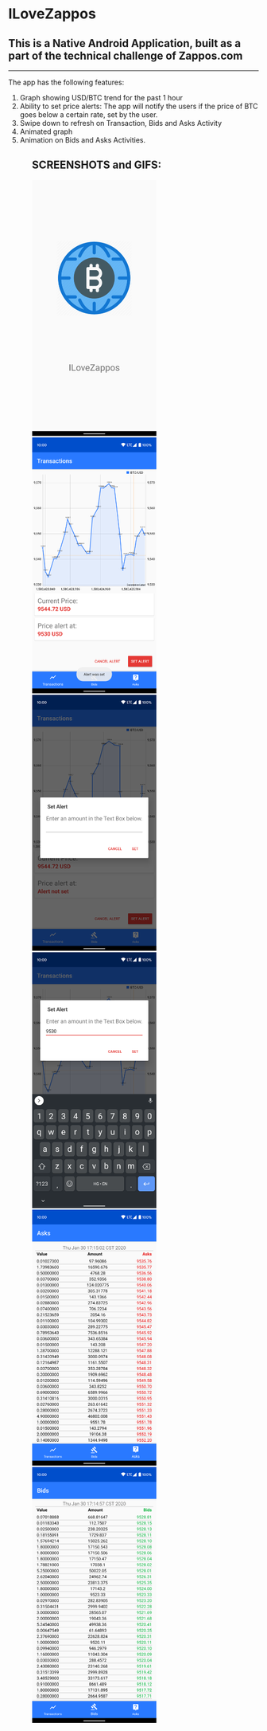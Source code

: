 # ILoveZappos
## This is a Native Android Application, built as a part of the technical challenge of Zappos.com
<hr>
The app has the following features:
<ol>
  <li>Graph showing USD/BTC trend for the past 1 hour</li>
  <li>Ability to set price alerts: The app will notify the users if the price of BTC goes below a certain rate, set by the user.</li>
  <li>Swipe down to refresh on Transaction, Bids and Asks Activity</li>
  <li>Animated graph</li>
  <li>Animation on Bids and Asks Activities.</li>
<ol>

## SCREENSHOTS and GIFS:

<img src ="https://github.com/sumedh0803/ILoveZappos/blob/master/app/Screeshots/splashscreen.png" width=250>
<img src ="https://github.com/sumedh0803/ILoveZappos/blob/master/app/Screeshots/transaction.png" width = 250>
<img src ="https://github.com/sumedh0803/ILoveZappos/blob/master/app/Screeshots/setalert1.png" width = 250>
<img src ="https://github.com/sumedh0803/ILoveZappos/blob/master/app/Screeshots/setalert2.png" width = 250>
<img src ="https://github.com/sumedh0803/ILoveZappos/blob/master/app/Screeshots/asks.png" width = 250>
<img src ="https://github.com/sumedh0803/ILoveZappos/blob/master/app/Screeshots/bids.png" width = 250>
